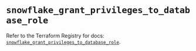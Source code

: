 # `snowflake_grant_privileges_to_database_role`

Refer to the Terraform Registry for docs: [`snowflake_grant_privileges_to_database_role`](https://registry.terraform.io/providers/snowflakedb/snowflake/2.7.0/docs/resources/grant_privileges_to_database_role).
